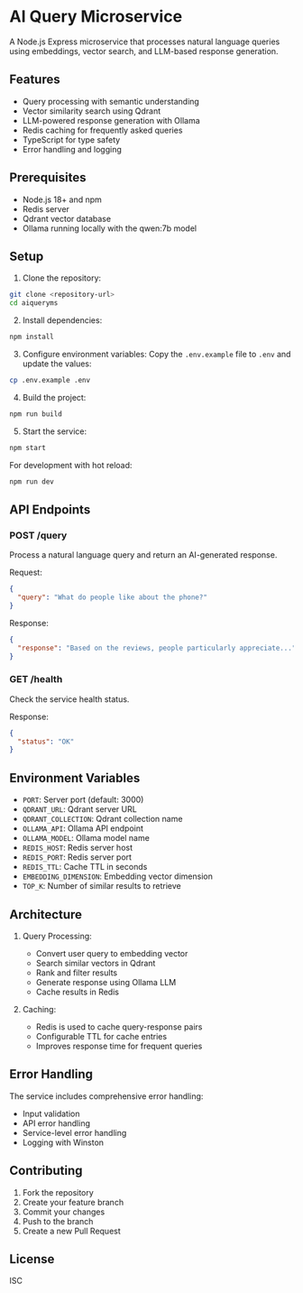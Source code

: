 # AI Query Microservice

A Node.js Express microservice that processes natural language queries using embeddings, vector search, and LLM-based response generation.

## Features

- Query processing with semantic understanding
- Vector similarity search using Qdrant
- LLM-powered response generation with Ollama
- Redis caching for frequently asked queries
- TypeScript for type safety
- Error handling and logging

## Prerequisites

- Node.js 18+ and npm
- Redis server
- Qdrant vector database
- Ollama running locally with the qwen:7b model

## Setup

1. Clone the repository:

```bash
git clone <repository-url>
cd aiqueryms
```

2. Install dependencies:

```bash
npm install
```

3. Configure environment variables:
   Copy the `.env.example` file to `.env` and update the values:

```bash
cp .env.example .env
```

4. Build the project:

```bash
npm run build
```

5. Start the service:

```bash
npm start
```

For development with hot reload:

```bash
npm run dev
```

## API Endpoints

### POST /query

Process a natural language query and return an AI-generated response.

Request:

```json
{
  "query": "What do people like about the phone?"
}
```

Response:

```json
{
  "response": "Based on the reviews, people particularly appreciate..."
}
```

### GET /health

Check the service health status.

Response:

```json
{
  "status": "OK"
}
```

## Environment Variables

- `PORT`: Server port (default: 3000)
- `QDRANT_URL`: Qdrant server URL
- `QDRANT_COLLECTION`: Qdrant collection name
- `OLLAMA_API`: Ollama API endpoint
- `OLLAMA_MODEL`: Ollama model name
- `REDIS_HOST`: Redis server host
- `REDIS_PORT`: Redis server port
- `REDIS_TTL`: Cache TTL in seconds
- `EMBEDDING_DIMENSION`: Embedding vector dimension
- `TOP_K`: Number of similar results to retrieve

## Architecture

1. Query Processing:

   - Convert user query to embedding vector
   - Search similar vectors in Qdrant
   - Rank and filter results
   - Generate response using Ollama LLM
   - Cache results in Redis

2. Caching:
   - Redis is used to cache query-response pairs
   - Configurable TTL for cache entries
   - Improves response time for frequent queries

## Error Handling

The service includes comprehensive error handling:

- Input validation
- API error handling
- Service-level error handling
- Logging with Winston

## Contributing

1. Fork the repository
2. Create your feature branch
3. Commit your changes
4. Push to the branch
5. Create a new Pull Request

## License

ISC
